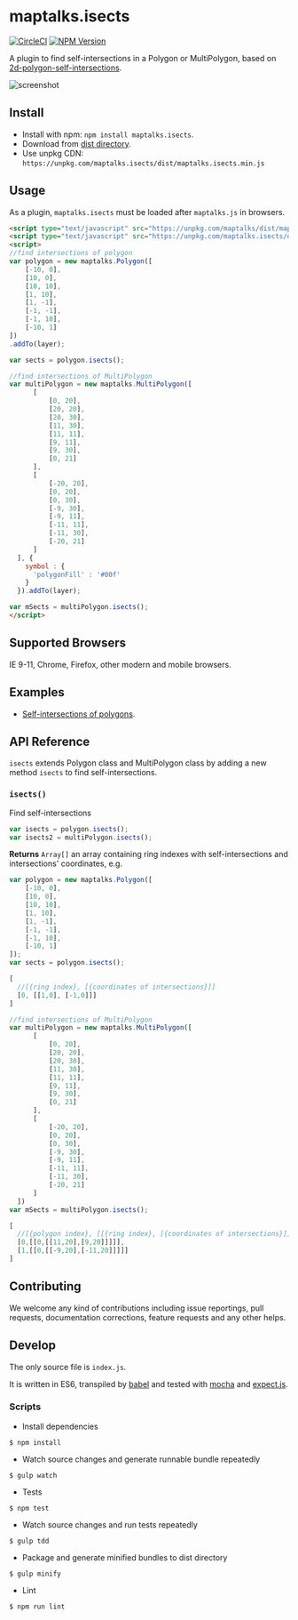 # maptalks.isects

[![CircleCI](https://circleci.com/gh/maptalks/maptalks.isects.svg?style=shield)](https://circleci.com/gh/maptalks/maptalks.isects)
[![NPM Version](https://img.shields.io/npm/v/maptalks.isects.svg)](https://github.com/maptalks/maptalks.isects)

A plugin to find self-intersections in a Polygon or MultiPolygon, based on [2d-polygon-self-intersections](https://github.com/tmpvar/2d-polygon-self-intersections).

![screenshot]()

## Install
  
* Install with npm: ```npm install maptalks.isects```. 
* Download from [dist directory](https://github.com/maptalks/maptalks.isects/tree/gh-pages/dist).
* Use unpkg CDN: ```https://unpkg.com/maptalks.isects/dist/maptalks.isects.min.js```

## Usage

As a plugin, ```maptalks.isects``` must be loaded after ```maptalks.js``` in browsers.
```html
<script type="text/javascript" src="https://unpkg.com/maptalks/dist/maptalks.min.js"></script>
<script type="text/javascript" src="https://unpkg.com/maptalks.isects/dist/maptalks.isects.min.js"></script>
<script>
//find intersections of polygon
var polygon = new maptalks.Polygon([
    [-10, 0],
    [10, 0],
    [10, 10],
    [1, 10],
    [1, -1],
    [-1, -1],
    [-1, 10],
    [-10, 1]
])
.addTo(layer);

var sects = polygon.isects();

//find intersections of MultiPolygon
var multiPolygon = new maptalks.MultiPolygon([
      [
          [0, 20],
          [20, 20],
          [20, 30],
          [11, 30],
          [11, 11],
          [9, 11],
          [9, 30],
          [0, 21]
      ],
      [
          [-20, 20],
          [0, 20],
          [0, 30],
          [-9, 30],
          [-9, 11],
          [-11, 11],
          [-11, 30],
          [-20, 21]
      ]
  ], {
    symbol : {
      'polygonFill' : '#00f'
    }
  }).addTo(layer);

var mSects = multiPolygon.isects();
</script>
```
## Supported Browsers

IE 9-11, Chrome, Firefox, other modern and mobile browsers.

## Examples

* [Self-intersections of polygons](https://maptalks.github.io/maptalks.isects/demo/).

## API Reference

`isects` extends Polygon class and MultiPolygon class by adding a new method `isects` to find self-intersections.

### `isects()`

Find self-intersections

```javascript
var isects = polygon.isects();
var isects2 = multiPolygon.isects();
```

**Returns** `Array[]` an array containing ring indexes with self-intersections and intersections' coordinates, e.g.

```javascript
var polygon = new maptalks.Polygon([
    [-10, 0],
    [10, 0],
    [10, 10],
    [1, 10],
    [1, -1],
    [-1, -1],
    [-1, 10],
    [-10, 1]
]);
var sects = polygon.isects();
```
```javascript
[
  //[{ring index}, [{coordinates of intersections}]]
  [0, [[1,0], [-1,0]]]
]
```

```javascript
//find intersections of MultiPolygon
var multiPolygon = new maptalks.MultiPolygon([
      [
          [0, 20],
          [20, 20],
          [20, 30],
          [11, 30],
          [11, 11],
          [9, 11],
          [9, 30],
          [0, 21]
      ],
      [
          [-20, 20],
          [0, 20],
          [0, 30],
          [-9, 30],
          [-9, 11],
          [-11, 11],
          [-11, 30],
          [-20, 21]
      ]
  ])
var mSects = multiPolygon.isects();
```
```javascript
[
  //[{polygon index}, [[{ring index}, [{coordinates of intersections}]]]]
  [0,[[0,[[11,20],[9,20]]]]],
  [1,[[0,[[-9,20],[-11,20]]]]]
]
```

## Contributing

We welcome any kind of contributions including issue reportings, pull requests, documentation corrections, feature requests and any other helps.

## Develop

The only source file is ```index.js```.

It is written in ES6, transpiled by [babel](https://babeljs.io/) and tested with [mocha](https://mochajs.org) and [expect.js](https://github.com/Automattic/expect.js).

### Scripts

* Install dependencies
```shell
$ npm install
```

* Watch source changes and generate runnable bundle repeatedly
```shell
$ gulp watch
```

* Tests
```shell
$ npm test
```

* Watch source changes and run tests repeatedly
```shell
$ gulp tdd
```

* Package and generate minified bundles to dist directory
```shell
$ gulp minify
```

* Lint
```shell
$ npm run lint
```
